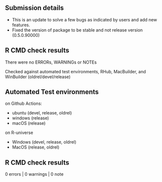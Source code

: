 ## Submission details

- This is an update to solve a few bugs as indicated by users and add new features.
- Fixed the version of package to be stable and not release version (0.5.0.90000)

## R CMD check results

There were no ERRORs, WARNINGs or NOTEs

Checked against automated test environments, RHub, MacBuilder, and WinBuilder (oldrel/devel/release)

## Automated Test environments

on Github Actions:
* ubuntu (devel, release, oldrel)
* windows (release)
* macOS (release)

on R-universe
* Windows (devel, release, oldrel)
* MacOS (release, oldrel)

## R CMD check results

0 errors | 0 warnings | 0 note
